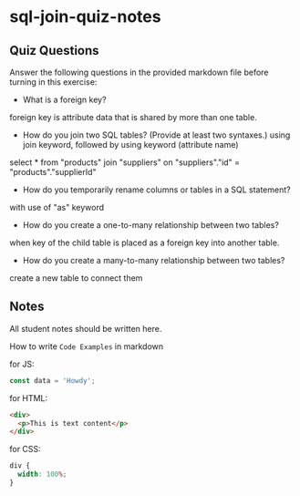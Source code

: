 # sql-join-quiz-notes

## Quiz Questions

Answer the following questions in the provided markdown file before turning in this exercise:

- What is a foreign key?

foreign key is attribute data that is shared by more than one table.

- How do you join two SQL tables? (Provide at least two syntaxes.)
  using join keyword, followed by using keyword (attribute name)

select \*
from "products"
join "suppliers"
on "suppliers"."id" = "products"."supplierId"

- How do you temporarily rename columns or tables in a SQL statement?

with use of "as" keyword

- How do you create a one-to-many relationship between two tables?

when key of the child table is placed as a foreign key into another table.

- How do you create a many-to-many relationship between two tables?

create a new table to connect them

## Notes

All student notes should be written here.

How to write `Code Examples` in markdown

for JS:

```javascript
const data = 'Howdy';
```

for HTML:

```html
<div>
  <p>This is text content</p>
</div>
```

for CSS:

```css
div {
  width: 100%;
}
```

